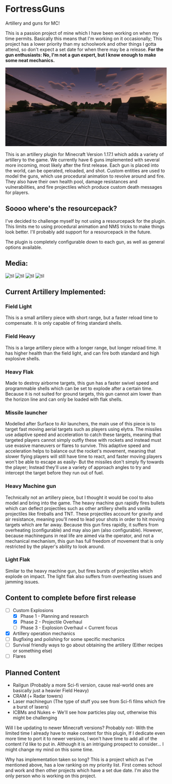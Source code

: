 # FortressGuns
Artillery and guns for MC!

This is a passion project of mine which I have been working on when my time permits.
Basically this means that I'm working on it occasionally; This project has a lower priority than my schoolwork and other things I gotta attend, so don't expect a set date for when there may be a release.
**For the gun enthusiasts: No, I'm not a gun expert, but I know enough to make some neat mechanics.**

![til](./showcase/turrets.png)

This is an artillery plugin for Minecraft Version 1.17.1 which adds a variety of artillery to the game. We currently have 6 guns implemented with several more incoming, most likely after the first release.
Each gun is placed into the world, can be operated, reloaded, and shot. Custom entities are used to model the guns, which use procedural animation to revolve around and fire. They also have their own health pool, 
damage resistances and vulnerabilities, and fire projectiles which produce custom death messages for players. 

Soooo where's the resourcepack?
---
I've decided to challenge myself by not using a resourcepack for the plugin. This limits me to using 
procedural animation and NMS tricks to make things look better. I'll probably add support for a resourcepack
in the future.


The plugin is completely configurable down to each gun, as well as general options available.

Media:
---
![til](./showcase/advanced-bullets.gif)
![til](./showcase/gun-setting.gif)
![til](./showcase/mg-intercept.gif)
![til](./showcase/missile-sequence.gif)





Current Artillery Implemented:
---

### Field Light
This is a small artillery piece with short range, but a faster reload time to compensate. It is only capable of firing standard shells.

### Field Heavy
This is a large artillery piece with a longer range, but longer reload time. It has higher health than the field light, and can fire both standard and high explosive shells.

### Heavy Flak
Made to destroy airborne targets, this gun has a faster swivel speed and programmable shells which can be set to explode after a certain time. Because it is not suited for ground targets,
this gun cannot aim lower than the horizon line and can only be loaded with flak shells.

### Missile launcher
Modelled after Surface to Air launchers, the main use of this piece is to target fast moving aerial targets such as players using elytra. The missiles use adaptive speed and acceleration to catch these targets, 
meaning that targeted players cannot simply outfly these with rockets and instead must use evasive maneuvers or flares to survive. This adaptive speed and acceleration helps to balance out the rocket's movement, meaning that slower flying players will still have time to react, and faster moving players won't be able to escape as easily- But the missiles don't simply fly towards the player; Instead they'll use a variety of approach angles to try and intercept the target before they run out of fuel.

### Heavy Machine gun
Technically not an artillery piece, but I thought it would be cool to also model and bring into the game. The heavy machine gun rapidly fires bullets which can deflect projectiles such as other artillery shells and vanilla projectiles like fireballs and TNT. These projectiles account for gravity and air resistance, meaning you'll need to lead your shots in order to hit moving targets which are far away.
Because this gun fires rapidly, it suffers from overheating (configurable) and may also jam (also configurable). However, because machineguns in real life are aimed via the operator, and not a mechanical mechanism, this gun has full freedom of movement that is only restricted by the player's ability to look around.

### Light Flak
Similar to the heavy machine gun, but fires bursts of projectiles which explode on impact. The light flak also suffers from overheating issues and jamming issues. 

Content to complete before first release
---
- [ ] Custom Explosions
    - [X] Phase 1 - Planning and research
    - [X] Phase 2 - Projectile Overhaul
    - [ ] Phase 3 - Explosion Overhaul < Current focus
- [X] Artillery operation mechanics
- [ ] Bugfixing and polishing for some specific mechanics
- [ ] Survival friendly ways to go about obtaining the artillery (Either recipes or something else)
- [ ] Flares

Planned Content
---

- Railgun (Probably a more Sci-fi version, cause real-world ones are basically just a heavier Field Heavy)
- CRAM (+ Radar towers)
- Laser machinegun (The type of stuff you see from Sci-fi films which fire a burst of lasers)
- ICBMs and Nukes <- We'll see how particles play out, otherwise this might be challenging


Will I be updating to newer Minecraft versions?
Probably not- With the limited time I already have to make content for this plugin, If I dedicate even more time to port it to newer versions, I won't have time to add all of the content I'd like to put in.
Although it is an intriguing prospect to consider... I might change my mind on this some time.


Why has implementation taken so long?
This is a project which as I've mentioned above, has a low ranking on my priority list. First comes school and work and then other projects which have a set due date. I'm also the only
person who is working on this project. 



